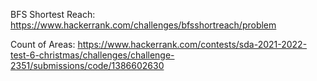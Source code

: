 BFS Shortest Reach: https://www.hackerrank.com/challenges/bfsshortreach/problem

Count of Areas: https://www.hackerrank.com/contests/sda-2021-2022-test-6-christmas/challenges/challenge-2351/submissions/code/1386602630
